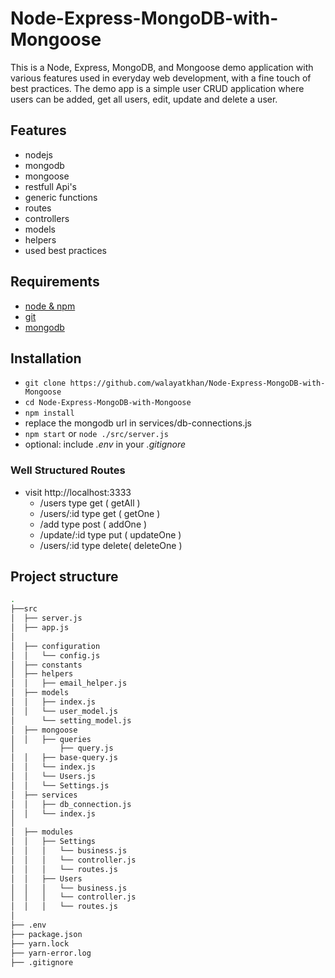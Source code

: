 # Node-Express-MongoDB-with-Mongoose
This is a Node, Express, MongoDB, and Mongoose demo application with various features used in everyday web development, with a fine touch of best practices. The demo app is a simple user CRUD application where users can be added, get all users, edit, update and delete a user.

## Features
- nodejs
- mongodb
- mongoose
- restfull Api's
- generic functions
- routes
- controllers
- models
- helpers
- used best practices

## Requirements

- [node & npm](https://nodejs.org/en/)
- [git](https://www.robinwieruch.de/git-essential-commands/)
- [mongodb](https://www.mongodb.com/)

## Installation

- `git clone https://github.com/walayatkhan/Node-Express-MongoDB-with-Mongoose`
- `cd Node-Express-MongoDB-with-Mongoose`
- `npm install`
- replace the mongodb url in services/db-connections.js
- `npm start` or `node ./src/server.js`
- optional: include _.env_ in your _.gitignore_

### Well Structured Routes

- visit http://localhost:3333
  - /users          type get  ( getAll )      
  - /users/:id      type get  ( getOne )
  - /add            type post ( addOne )
  - /update/:id     type put   ( updateOne )
  - /users/:id      type delete( deleteOne )

## Project structure

```sh
.
├──src
│  ├── server.js
│  ├── app.js
│  
│  ├── configuration
│  │   └── config.js
│  ├── constants
│  ├── helpers
│  │   ├── email_helper.js
│  ├── models
│  │   ├── index.js
│  │   └── user_model.js
│      └── setting_model.js
│  ├── mongoose
│  │   ├── queries
│          ├── query.js
│  │   ├── base-query.js
│  │   └── index.js
│  │   └── Users.js
│  │   └── Settings.js
│  ├── services
│  │   ├── db_connection.js
│  │   └── index.js
│  
│  ├── modules
│  │   ├── Settings
│  │   │   └── business.js
│  │   │   └── controller.js
│  │   │   └── routes.js  
│  │   ├── Users
│  │   │   └── business.js
│  │   │   └── controller.js
│  │   │   └── routes.js 
│ 
├── .env
├── package.json
├── yarn.lock
├── yarn-error.log
├── .gitignore
```
